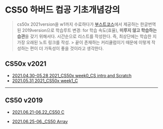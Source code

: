 # CS50 하버드 컴공 기초개념강의

> cs50x 2021version을 w1까지 수료하다가 [부스트코스](https://www.boostcourse.org/cs112)에서 제공하는 한글번역된 2019version으로 학습루트 변경: for 학습 속도(효율), **미루지 않고 학습하는 습관**을 갖기 위해서다.
> 시간순으로 리스트를 작성한다. 즉, 최상단에는 학습한 지 가장 오래된 노트 링크를 작성.
    > 끝이 존재하는 커리큘럼이기 때문에 이렇게 작성하는 편이 더 가독성이 좋을 것이라고 생각한다.

## CS50x v2021

* [2021.04.30-05.28 2021_CS50x week0_CS intro and Scratch](https://github.com/ShinAhYoung21/TIL/blob/main/CS50/CS50_2021_w0.md)
* [2021.05.31 2021_CS50x week1_C](https://github.com/ShinAhYoung21/TIL/blob/main/CS50/CS50_2021_w1.md)
----

## CS50 v2019

* [2021.06.21-06.22_CS50 C](https://github.com/ShinAhYoung21/TIL/blob/main/CS50/CS50_2019_C.md)

* [2021.06.25-06._CS50 Array](https://github.com/ShinAhYoung21/TIL/blob/main/CS50/CS50_2019_array.md)